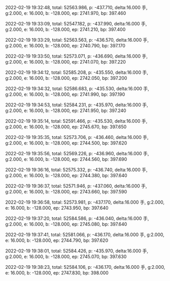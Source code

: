 2022-02-19 19:32:48, total: 52563.986, p: -437.710, delta:16.000 手, g:2.000, e: 16.000, b: -128.000, ep: 2741.970, bp: 397.460

2022-02-19 19:33:09, total: 52547.182, p: -437.990, delta:16.000 手, g:2.000, e: 16.000, b: -128.000, ep: 2741.210, bp: 397.400

2022-02-19 19:33:29, total: 52563.563, p: -436.570, delta:16.000 手, g:2.000, e: 16.000, b: -128.000, ep: 2740.790, bp: 397.170

2022-02-19 19:33:50, total: 52573.071, p: -436.690, delta:16.000 手, g:2.000, e: 16.000, b: -128.000, ep: 2741.070, bp: 397.220

2022-02-19 19:34:12, total: 52585.208, p: -435.550, delta:16.000 手, g:2.000, e: 16.000, b: -128.000, ep: 2742.050, bp: 397.200

2022-02-19 19:34:32, total: 52586.683, p: -435.530, delta:16.000 手, g:2.000, e: 16.000, b: -128.000, ep: 2741.990, bp: 397.190

2022-02-19 19:34:53, total: 52584.231, p: -435.970, delta:16.000 手, g:2.000, e: 16.000, b: -128.000, ep: 2741.950, bp: 397.240

2022-02-19 19:35:14, total: 52591.466, p: -435.530, delta:16.000 手, g:2.000, e: 16.000, b: -128.000, ep: 2745.670, bp: 397.650

2022-02-19 19:35:35, total: 52573.706, p: -436.460, delta:16.000 手, g:2.000, e: 16.000, b: -128.000, ep: 2744.500, bp: 397.620

2022-02-19 19:35:56, total: 52569.226, p: -436.960, delta:16.000 手, g:2.000, e: 16.000, b: -128.000, ep: 2744.560, bp: 397.690

2022-02-19 19:36:16, total: 52575.332, p: -436.740, delta:16.000 手, g:2.000, e: 16.000, b: -128.000, ep: 2744.380, bp: 397.640

2022-02-19 19:36:37, total: 52571.946, p: -437.060, delta:16.000 手, g:2.000, e: 16.000, b: -128.000, ep: 2743.660, bp: 397.590

2022-02-19 19:36:58, total: 52573.981, p: -437.170, delta:16.000 手, g:2.000, e: 16.000, b: -128.000, ep: 2743.950, bp: 397.640

2022-02-19 19:37:20, total: 52584.586, p: -436.040, delta:16.000 手, g:2.000, e: 16.000, b: -128.000, ep: 2745.080, bp: 397.640

2022-02-19 19:37:41, total: 52581.066, p: -436.170, delta:16.000 手, g:2.000, e: 16.000, b: -128.000, ep: 2744.790, bp: 397.620

2022-02-19 19:38:01, total: 52584.426, p: -435.970, delta:16.000 手, g:2.000, e: 16.000, b: -128.000, ep: 2745.070, bp: 397.630

2022-02-19 19:38:23, total: 52584.106, p: -436.170, delta:16.000 手, g:2.000, e: 16.000, b: -128.000, ep: 2747.830, bp: 398.000